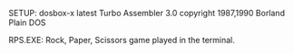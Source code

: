 SETUP:
      dosbox-x latest
      Turbo Assembler 3.0 copyright 1987,1990 Borland
      Plain DOS


RPS.EXE: Rock, Paper, Scissors game played in the terminal.
